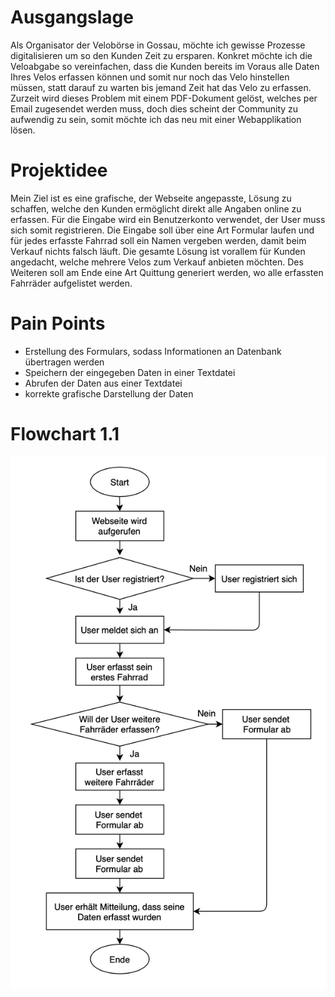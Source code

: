 # Ausgangslage

Als Organisator der Velobörse in Gossau, möchte ich gewisse Prozesse digitalisieren um so den Kunden Zeit zu ersparen. Konkret möchte ich die Veloabgabe so vereinfachen, dass die Kunden bereits im Voraus alle Daten Ihres Velos erfassen können und somit nur noch das Velo hinstellen müssen, statt darauf zu warten bis jemand Zeit hat das Velo zu erfassen. 
Zurzeit wird dieses Problem mit einem PDF-Dokument gelöst, welches per Email zugesendet werden muss, doch dies scheint der Community zu aufwendig zu sein, somit möchte ich das neu mit einer Webapplikation lösen.

# Projektidee

Mein Ziel ist es eine grafische, der Webseite angepasste, Lösung zu schaffen, welche den Kunden ermöglicht direkt alle Angaben online zu erfassen. Für die Eingabe wird ein Benutzerkonto verwendet, der User muss sich somit registrieren. Die Eingabe soll über eine Art Formular laufen und für jedes erfasste Fahrrad soll ein Namen vergeben werden, damit beim Verkauf nichts falsch läuft. Die gesamte Lösung ist vorallem für Kunden angedacht, welche mehrere Velos zum Verkauf anbieten möchten. Des Weiteren soll am Ende eine Art Quittung generiert werden, wo alle erfassten Fahrräder aufgelistet werden.

# Pain Points
- Erstellung des Formulars, sodass Informationen an Datenbank übertragen werden
- Speichern der eingegeben Daten in einer Textdatei
- Abrufen der Daten aus einer Textdatei
- korrekte grafische Darstellung der Daten

# Flowchart 1.1
![flowchart](static/Flowchart.png "Flowchart")
